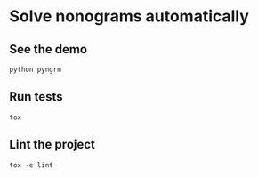 # Solve nonograms automatically

## See the demo
```
python pyngrm
```

## Run tests

```
tox
```

## Lint the project

```
tox -e lint
```
